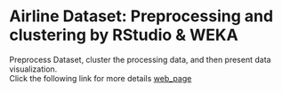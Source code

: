 # Airline Dataset: Preprocessing and clustering by RStudio & WEKA 
Preprocess Dataset, cluster the processing data, and then present data visualization. </br> 
Click the following link for more details 
[web_page](https://kuanhunglindatascience.blogspot.com/search/label/Data%20Preprocessing?updated-max=2017-05-26T17:57:00-07:00&max-results=20&start=2&by-date=false)
